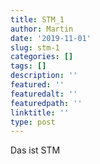 ```yaml
---
title: STM_1
author: Martin
date: '2019-11-01'
slug: stm-1
categories: []
tags: []
description: ''
featured: ''
featuredalt: ''
featuredpath: ''
linktitle: ''
type: post
---
```


Das ist STM